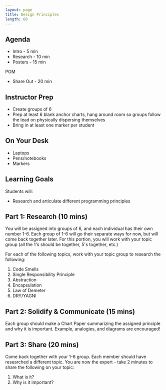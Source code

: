 ```yaml
---
layout: page
title: Design Principles
length: 60
---
```


## Agenda

- Intro - 5 min
- Research - 10 min
- Posters - 15 min

POM
- Share Out - 20 min

## Instructor Prep

- Create groups of 6
- Prep at least 6 blank anchor charts, hang around room so groups follow the lead on physically dispersing themselves
- Bring in at least one marker per student

## On Your Desk

- Laptops
- Pens/notebooks
- Markers

## Learning Goals

Students will:
* Research and articulate different programming principles

## Part 1: Research (10 mins)

You will be assigned into groups of 6, and each individual has their own number 1-6.
Each group of 1-6 will go their separate ways for now, but will come back together later. For this portion, you will work with your topic group (all the 1's should be together, 5's together, etc.)

For each of the following topics, work with your topic group to research the following:

1. Code Smells
2. Single Responsibility Principle
3. Abstraction
4. Encapsulation
5. Law of Demeter
6. DRY/YAGNI

## Part 2: Solidify & Communicate (15 mins)

Each group should make a Chart Paper summarizing the assigned principle and why it is important.
Example, analogies, and diagrams are encouraged!

## Part 3: Share (20 mins)

Come back together with your 1-6 group. Each member should have researched a different topic. You are now the expert - take 2 minutes to share the following on your topic:

1. What is it?
2. Why is it important?
